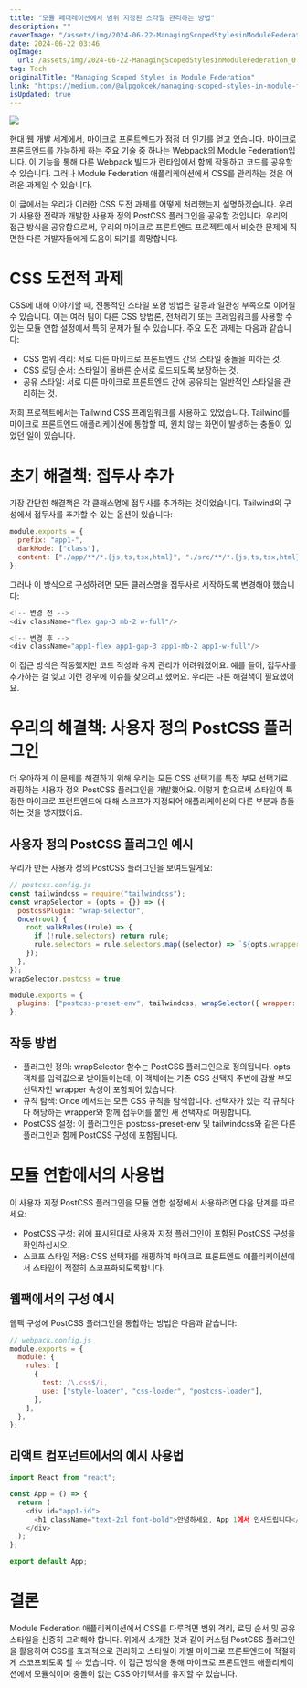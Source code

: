 ```yaml
---
title: "모듈 페더레이션에서 범위 지정된 스타일 관리하는 방법"
description: ""
coverImage: "/assets/img/2024-06-22-ManagingScopedStylesinModuleFederation_0.png"
date: 2024-06-22 03:46
ogImage:
  url: /assets/img/2024-06-22-ManagingScopedStylesinModuleFederation_0.png
tag: Tech
originalTitle: "Managing Scoped Styles in Module Federation"
link: "https://medium.com/@alpgokcek/managing-scoped-styles-in-module-federation-9879b25b0746"
isUpdated: true
---
```


<img src="/assets/img/2024-06-22-ManagingScopedStylesinModuleFederation_0.png" />

현대 웹 개발 세계에서, 마이크로 프론트엔드가 점점 더 인기를 얻고 있습니다. 마이크로 프론트엔드를 가능하게 하는 주요 기술 중 하나는 Webpack의 Module Federation입니다. 이 기능을 통해 다른 Webpack 빌드가 런타임에서 함께 작동하고 코드를 공유할 수 있습니다. 그러나 Module Federation 애플리케이션에서 CSS를 관리하는 것은 어려운 과제일 수 있습니다.

이 글에서는 우리가 이러한 CSS 도전 과제를 어떻게 처리했는지 설명하겠습니다. 우리가 사용한 전략과 개발한 사용자 정의 PostCSS 플러그인을 공유할 것입니다. 우리의 접근 방식을 공유함으로써, 우리의 마이크로 프론트엔드 프로젝트에서 비슷한 문제에 직면한 다른 개발자들에게 도움이 되기를 희망합니다.

# CSS 도전적 과제

<!-- seedividend - 사각형 -->

<ins class="adsbygoogle"
     style="display:block"
     data-ad-client="ca-pub-4877378276818686"
     data-ad-slot="1898504329"
     data-ad-format="auto"
     data-full-width-responsive="true"></ins>

<script>
     (adsbygoogle = window.adsbygoogle || []).push({});
</script>

CSS에 대해 이야기할 때, 전통적인 스타일 포함 방법은 갈등과 일관성 부족으로 이어질 수 있습니다. 이는 여러 팀이 다른 CSS 방법론, 전처리기 또는 프레임워크를 사용할 수 있는 모듈 연합 설정에서 특히 문제가 될 수 있습니다. 주요 도전 과제는 다음과 같습니다:

- CSS 범위 격리: 서로 다른 마이크로 프론트엔드 간의 스타일 충돌을 피하는 것.
- CSS 로딩 순서: 스타일이 올바른 순서로 로드되도록 보장하는 것.
- 공유 스타일: 서로 다른 마이크로 프론트엔드 간에 공유되는 일반적인 스타일을 관리하는 것.

저희 프로젝트에서는 Tailwind CSS 프레임워크를 사용하고 있었습니다. Tailwind를 마이크로 프론트엔드 애플리케이션에 통합할 때, 원치 않는 화면이 발생하는 충돌이 있었던 일이 있습니다.

# 초기 해결책: 접두사 추가

<!-- seedividend - 사각형 -->

<ins class="adsbygoogle"
     style="display:block"
     data-ad-client="ca-pub-4877378276818686"
     data-ad-slot="1898504329"
     data-ad-format="auto"
     data-full-width-responsive="true"></ins>

<script>
     (adsbygoogle = window.adsbygoogle || []).push({});
</script>

가장 간단한 해결책은 각 클래스명에 접두사를 추가하는 것이었습니다. Tailwind의 구성에서 접두사를 추가할 수 있는 옵션이 있습니다:

```js
module.exports = {
  prefix: "app1-",
  darkMode: ["class"],
  content: ["./app/**/*.{js,ts,tsx,html}", "./src/**/*.{js,ts,tsx,html}"],
};
```

그러나 이 방식으로 구성하려면 모든 클래스명을 접두사로 시작하도록 변경해야 했습니다:

```js
<!-- 변경 전 -->
<div className="flex gap-3 mb-2 w-full"/>

<!-- 변경 후 -->
<div className="app1-flex app1-gap-3 app1-mb-2 app1-w-full"/>
```

<!-- seedividend - 사각형 -->

<ins class="adsbygoogle"
     style="display:block"
     data-ad-client="ca-pub-4877378276818686"
     data-ad-slot="1898504329"
     data-ad-format="auto"
     data-full-width-responsive="true"></ins>

<script>
     (adsbygoogle = window.adsbygoogle || []).push({});
</script>

이 접근 방식은 작동했지만 코드 작성과 유지 관리가 어려워졌어요. 예를 들어, 접두사를 추가하는 걸 잊고 이런 경우에 이슈를 찾으려고 했어요. 우리는 다른 해결책이 필요했어요.

# 우리의 해결책: 사용자 정의 PostCSS 플러그인

더 우아하게 이 문제를 해결하기 위해 우리는 모든 CSS 선택기를 특정 부모 선택기로 래핑하는 사용자 정의 PostCSS 플러그인을 개발했어요. 이렇게 함으로써 스타일이 특정한 마이크로 프런트엔드에 대해 스코프가 지정되어 애플리케이션의 다른 부분과 충돌하는 것을 방지했어요.

## 사용자 정의 PostCSS 플러그인 예시

<!-- seedividend - 사각형 -->

<ins class="adsbygoogle"
     style="display:block"
     data-ad-client="ca-pub-4877378276818686"
     data-ad-slot="1898504329"
     data-ad-format="auto"
     data-full-width-responsive="true"></ins>

<script>
     (adsbygoogle = window.adsbygoogle || []).push({});
</script>

우리가 만든 사용자 정의 PostCSS 플러그인을 보여드릴게요:

```js
// postcss.config.js
const tailwindcss = require("tailwindcss");
const wrapSelector = (opts = {}) => ({
  postcssPlugin: "wrap-selector",
  Once(root) {
    root.walkRules((rule) => {
      if (!rule.selectors) return rule;
      rule.selectors = rule.selectors.map((selector) => `${opts.wrapper} ${selector}`);
    });
  },
});
wrapSelector.postcss = true;

module.exports = {
  plugins: ["postcss-preset-env", tailwindcss, wrapSelector({ wrapper: "#app1-id" })],
};
```

## 작동 방법

- 플러그인 정의: wrapSelector 함수는 PostCSS 플러그인으로 정의됩니다. opts 객체를 입력값으로 받아들이는데, 이 객체에는 기존 CSS 선택자 주변에 감쌀 부모 선택자인 wrapper 속성이 포함되어 있습니다.
- 규칙 탐색: Once 메서드는 모든 CSS 규칙을 탐색합니다. 선택자가 있는 각 규칙마다 해당하는 wrapper와 함께 접두어를 붙인 새 선택자로 매핑합니다.
- PostCSS 설정: 이 플러그인은 postcss-preset-env 및 tailwindcss와 같은 다른 플러그인과 함께 PostCSS 구성에 포함됩니다.

<!-- seedividend - 사각형 -->

<ins class="adsbygoogle"
     style="display:block"
     data-ad-client="ca-pub-4877378276818686"
     data-ad-slot="1898504329"
     data-ad-format="auto"
     data-full-width-responsive="true"></ins>

<script>
     (adsbygoogle = window.adsbygoogle || []).push({});
</script>

# 모듈 연합에서의 사용법

이 사용자 지정 PostCSS 플러그인을 모듈 연합 설정에서 사용하려면 다음 단계를 따르세요:

- PostCSS 구성: 위에 표시된대로 사용자 지정 플러그인이 포함된 PostCSS 구성을 확인하십시오.
- 스코프 스타일 적용: CSS 선택자를 래핑하여 마이크로 프론트엔드 애플리케이션에서 스타일이 적절히 스코프화되도록합니다.

## 웹팩에서의 구성 예시

<!-- seedividend - 사각형 -->

<ins class="adsbygoogle"
     style="display:block"
     data-ad-client="ca-pub-4877378276818686"
     data-ad-slot="1898504329"
     data-ad-format="auto"
     data-full-width-responsive="true"></ins>

<script>
     (adsbygoogle = window.adsbygoogle || []).push({});
</script>

웹팩 구성에 PostCSS 플러그인을 통합하는 방법은 다음과 같습니다:

```js
// webpack.config.js
module.exports = {
  module: {
    rules: [
      {
        test: /\.css$/i,
        use: ["style-loader", "css-loader", "postcss-loader"],
      },
    ],
  },
};
```

## 리액트 컴포넌트에서의 예시 사용법

```js
import React from "react";

const App = () => {
  return (
    <div id="app1-id">
      <h1 className="text-2xl font-bold">안녕하세요, App 1에서 인사드립니다</h1>
    </div>
  );
};

export default App;
```

<!-- seedividend - 사각형 -->

<ins class="adsbygoogle"
     style="display:block"
     data-ad-client="ca-pub-4877378276818686"
     data-ad-slot="1898504329"
     data-ad-format="auto"
     data-full-width-responsive="true"></ins>

<script>
     (adsbygoogle = window.adsbygoogle || []).push({});
</script>

# 결론

Module Federation 애플리케이션에서 CSS를 다루려면 범위 격리, 로딩 순서 및 공유 스타일을 신중히 고려해야 합니다. 위에서 소개한 것과 같이 커스텀 PostCSS 플러그인을 활용하여 CSS를 효과적으로 관리하고 스타일이 개별 마이크로 프론트엔드에 적절하게 스코프되도록 할 수 있습니다. 이 접근 방식을 통해 마이크로 프론트엔드 애플리케이션에서 모듈식이며 충돌이 없는 CSS 아키텍처를 유지할 수 있습니다.
